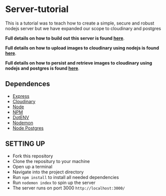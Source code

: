 # Server-tutorial
This is a tutorial was to teach how to create a simple, secure and robust nodejs server but we have expanded our scope to cloudinary and postgres

**Full details on how to build out this server is found [here](https://dev.to/ebereplenty/setting-up-a-simple-secure-and-robust-node-js-server-10n0)**.

**Full details on how to upload images to cloudinary using nodejs is found [here](https://dev.to/ebereplenty/image-upload-to-cloudinary-with-nodejs-and-dotenv-4fen)**.

**Full details on how to persist and retrieve images to cloudinary using nodejs and postgres is found [here]()**.

## Dependences
- [Express](https://www.npmjs.com/package/express)
- [Cloudinary](https://cloudinary.com/)
- [Node](http://nodejs.org/)
- [NPM](https://www.npmjs.com/)
- [DotENV](https://www.npmjs.com/package/dotenv)
- [Nodemon](https://www.npmjs.com/package/nodemon)
- [Node Postgres](https://node-postgres.com/)


## SETTING UP 
- Fork this repository
- Clone the repositury to your machine
- Open up a terminal
- Navigate into the project directory
- Run <code>npm install</code> to install all needed dependencies
- Run <code>nodemon index</code> to spin up the server
- The server runs on port 3000 <code>http://localhost:3000/</code>


